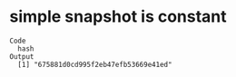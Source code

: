 # simple snapshot is constant

    Code
      hash
    Output
      [1] "675881d0cd995f2eb47efb53669e41ed"

